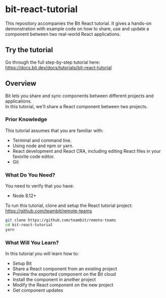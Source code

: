 # bit-react-tutorial

This repository accompanies the Bit React tutorial.
It gives a hands-on demonstration with example code on how to share, use and update a component between two real-world React applications. 

## Try the tutorial

Go through the full step-by-step tutorial here: https://docs.bit.dev/docs/tutorials/bit-react-tutorial

## Overview

Bit lets you share and sync components between different projects and applications.  
In this tutorial, we'll share a React component between two projects.

### Prior Knowledge

This tutorial assumes that you are familiar with:

- Terminal and command line.
- Using node and npm or yarn.
- React development and React CRA, including editing React files in your favorite code editor.
- Git

### What Do You Need?

You need to verify that you have:  

- Node 8.12+  

To run this tutorial, clone and setup the React tutorial project: https://github.com/teambit/remote-teams

```bash
git clone https://github.com/teambit/remote-teams
cd bit-react-tutorial
yarn 
```

### What Will You Learn?

In this tutorial you will learn how to:  

- Setup Bit
- Share a React component from an existing project
- Preview the exported component on the Bit cloud
- Install the component in another project
- Modify the React component on the new project
- Get component updates
